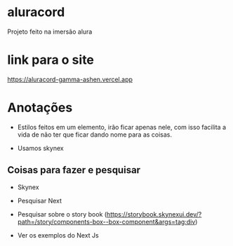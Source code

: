# aluracord
Projeto feito na imersão alura


# link para o site

https://aluracord-gamma-ashen.vercel.app



# Anotações

* Estilos feitos em um elemento, irão ficar apenas nele, com isso facilita a vida de não ter que ficar dando nome para as coisas.

* Usamos skynex

## Coisas para fazer e pesquisar

* Skynex

* Pesquisar Next

* Pesquisar sobre o story book (https://storybook.skynexui.dev/?path=/story/components-box--box-component&args=tag:div)

* Ver os exemplos do Next Js